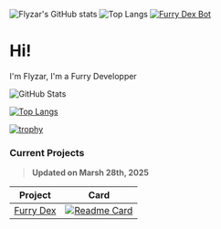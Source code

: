 ![Flyzar's GitHub stats](https://github-readme-stats.vercel.app/api?username=flyzar73&show_icons=true&theme=radical&locale=fr) ![Top Langs](https://github-readme-stats.vercel.app/api/top-langs/?username=flyzar73&layout=donut&theme=radical)
[![Furry Dex Bot](https://github-readme-stats.vercel.app/api/pin/?username=flyzar73&repo=FurriesDex)](https://github.com/flyzar73/FurriesDex)

# Hi!
I'm Flyzar, I'm a Furry Developper

<!-- Credit: https://github.com/anuraghazra/github-readme-stats -->
![GitHub Stats](https://github-readme-stats.vercel.app/api?username=flyzar73&count_private=true&show_icons=true&theme=tokyonight)

[![Top Langs](https://github-readme-stats.vercel.app/api/top-langs/?username=flyzar73&layout=compact&theme=tokyonight)](https://github.com/anuraghazra/github-readme-stats)

[![trophy](https://github-profile-trophy.vercel.app/?username=flyzar73&theme=tokyonight)](https://github.com/ryo-ma/github-profile-trophy)

### Current Projects
> **Updated on Marsh 28th, 2025**

|Project|Card|
|:--------------------------------------------------------------------------------------------:|:-------------------------------------------------------------------------------------------------------------------------------------------------------------------------------------:|
|[Furry Dex]([https://oceanic.ws](https://discord.gg/g6dkwg2Fbv))|[![Readme Card](https://github-readme-stats.vercel.app/api/pin/?username=FurryDex&repo=FurryDex-Bot&theme=tokyonight)](https://github.com/FurryDex/FurryDex-Bot)|
